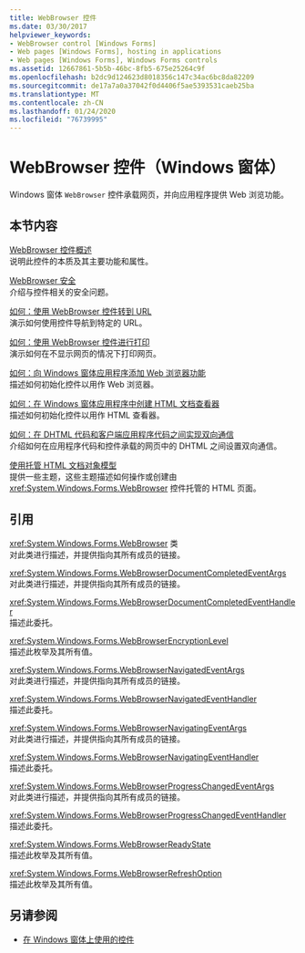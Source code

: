 ```yaml
---
title: WebBrowser 控件
ms.date: 03/30/2017
helpviewer_keywords:
- WebBrowser control [Windows Forms]
- Web pages [Windows Forms], hosting in applications
- Web pages [Windows Forms], Windows Forms controls
ms.assetid: 12667861-5b5b-46bc-8fb5-675e25264c9f
ms.openlocfilehash: b2dc9d124623d8018356c147c34ac6bc8da82209
ms.sourcegitcommit: de17a7a0a37042f0d4406f5ae5393531caeb25ba
ms.translationtype: MT
ms.contentlocale: zh-CN
ms.lasthandoff: 01/24/2020
ms.locfileid: "76739995"
---
```

# <a name="webbrowser-control-windows-forms"></a>WebBrowser 控件（Windows 窗体）
Windows 窗体 `WebBrowser` 控件承载网页，并向应用程序提供 Web 浏览功能。  
  
## <a name="in-this-section"></a>本节内容  
 [WebBrowser 控件概述](webbrowser-control-overview.md)  
 说明此控件的本质及其主要功能和属性。  
  
 [WebBrowser 安全](webbrowser-security.md)  
 介绍与控件相关的安全问题。  
  
 [如何：使用 WebBrowser 控件转到 URL](how-to-navigate-to-a-url-with-the-webbrowser-control.md)  
 演示如何使用控件导航到特定的 URL。  
  
 [如何：使用 WebBrowser 控件进行打印](how-to-print-with-a-webbrowser-control.md)  
 演示如何在不显示网页的情况下打印网页。  
  
 [如何：向 Windows 窗体应用程序添加 Web 浏览器功能](how-to-add-web-browser-capabilities-to-a-windows-forms-application.md)  
 描述如何初始化控件以用作 Web 浏览器。  
  
 [如何：在 Windows 窗体应用程序中创建 HTML 文档查看器](how-to-create-an-html-document-viewer-in-a-windows-forms-application.md)  
 描述如何初始化控件以用作 HTML 查看器。  
  
 [如何：在 DHTML 代码和客户端应用程序代码之间实现双向通信](implement-two-way-com-between-dhtml-and-client.md)  
 介绍如何在应用程序代码和控件承载的网页中的 DHTML 之间设置双向通信。  
  
 [使用托管 HTML 文档对象模型](using-the-managed-html-document-object-model.md)  
 提供一些主题，这些主题描述如何操作或创建由 <xref:System.Windows.Forms.WebBrowser> 控件托管的 HTML 页面。  
  
## <a name="reference"></a>引用  
 <xref:System.Windows.Forms.WebBrowser> 类  
 对此类进行描述，并提供指向其所有成员的链接。  
  
 <xref:System.Windows.Forms.WebBrowserDocumentCompletedEventArgs>  
 对此类进行描述，并提供指向其所有成员的链接。  
  
 <xref:System.Windows.Forms.WebBrowserDocumentCompletedEventHandler>  
 描述此委托。  
  
 <xref:System.Windows.Forms.WebBrowserEncryptionLevel>  
 描述此枚举及其所有值。  
  
 <xref:System.Windows.Forms.WebBrowserNavigatedEventArgs>  
 对此类进行描述，并提供指向其所有成员的链接。  
  
 <xref:System.Windows.Forms.WebBrowserNavigatedEventHandler>  
 描述此委托。  
  
 <xref:System.Windows.Forms.WebBrowserNavigatingEventArgs>  
 对此类进行描述，并提供指向其所有成员的链接。  
  
 <xref:System.Windows.Forms.WebBrowserNavigatingEventHandler>  
 描述此委托。  
  
 <xref:System.Windows.Forms.WebBrowserProgressChangedEventArgs>  
 对此类进行描述，并提供指向其所有成员的链接。  
  
 <xref:System.Windows.Forms.WebBrowserProgressChangedEventHandler>  
 描述此委托。  
  
 <xref:System.Windows.Forms.WebBrowserReadyState>  
 描述此枚举及其所有值。  
  
 <xref:System.Windows.Forms.WebBrowserRefreshOption>  
 描述此枚举及其所有值。  
  
## <a name="see-also"></a>另请参阅

- [在 Windows 窗体上使用的控件](controls-to-use-on-windows-forms.md)
